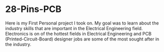 # 28-Pins-PCB

Here is my First Personal project I took on. My goal was to learn about the industry skills that are important in the Electrical Engineering field. Electronics is on of the hottest fields in Electrical Engineering and PCB (Printed-Circuit-Board) designer jobs are some of the most sought after in the industry.
